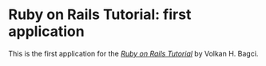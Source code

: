 # Ruby on Rails Tutorial: first application

This is the first application for the [*Ruby on Rails Tutorial*](http://railstutorial.org/) by Volkan H. Bagci.